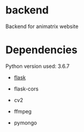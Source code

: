 # backend
Backend for animatrix website

# Dependencies

Python version used: 3.6.7

- [flask](http://flask.pocoo.org)

- flask-cors

- cv2

- ffmpeg

- pymongo
